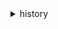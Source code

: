 <details><summary>history</summary><blockquote>

- **<details><summary>list</summary><blockquote>**

  * 


- **<details><summary>show</summary><blockquote>**

  * --include
  * --exclude
  * --format


</blockquote></details>
</blockquote></details>
</blockquote></details>
